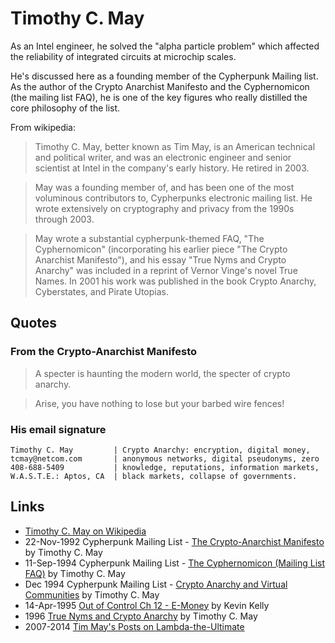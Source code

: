 
# Timothy C. May

As an Intel engineer, he solved the "alpha particle problem" which affected the reliability of integrated circuits at microchip scales.

He's discussed here as a founding member of the Cypherpunk Mailing list. As the author of the Crypto Anarchist Manifesto and the Cyphernomicon (the mailing list FAQ), he is one of the key figures who really distilled the core philosophy of the list.

From wikipedia:

> Timothy C. May, better known as Tim May, is an American technical and political writer, and was an electronic engineer and senior scientist at Intel in the company's early history. He retired in 2003.

> May was a founding member of, and has been one of the most voluminous contributors to, Cypherpunks electronic mailing list. He wrote extensively on cryptography and privacy from the 1990s through 2003.

> May wrote a substantial cypherpunk-themed FAQ, "The Cyphernomicon" (incorporating his earlier piece "The Crypto Anarchist Manifesto"), and his essay "True Nyms and Crypto Anarchy" was included in a reprint of Vernor Vinge's novel True Names. In 2001 his work was published in the book Crypto Anarchy, Cyberstates, and Pirate Utopias.

## Quotes

### From the Crypto-Anarchist Manifesto

> A specter is haunting the modern world, the specter of crypto anarchy.

> Arise, you have nothing to lose but your barbed wire fences!

### His email signature

```
Timothy C. May         | Crypto Anarchy: encryption, digital money,
tcmay@netcom.com       | anonymous networks, digital pseudonyms, zero
408-688-5409           | knowledge, reputations, information markets,
W.A.S.T.E.: Aptos, CA  | black markets, collapse of governments.
```

## Links

* [Timothy C. May on Wikipedia](https://en.wikipedia.org/wiki/Timothy_C._May)
* 22-Nov-1992 Cypherpunk Mailing List - [The Crypto-Anarchist Manifesto](https://www.activism.net/cypherpunk/crypto-anarchy.html) by Timothy C. May
* 11-Sep-1994 Cypherpunk Mailing List - [The Cyphernomicon (Mailing List FAQ)](https://www.cypherpunks.to/faq/cyphernomicron/cyphernomicon.html) by Timothy C. May
* Dec 1994 Cypherpunk Mailing List - [Crypto Anarchy and Virtual Communities](http://nakamotoinstitute.org/virtual-communities/) by Timothy C. May
* 14-Apr-1995 [Out of Control Ch 12 - E-Money](http://kk.org/mt-files/outofcontrol/ch12-a.html) by Kevin Kelly
* 1996 [True Nyms and Crypto Anarchy](https://books.google.pl/books?id=3rHgBwAAQBAJ&pg=PT30&lpg=PT30&dq=True+Nyms+and+Crypto+Anarchy&source=bl&ots=PZLcyD-544&sig=Z-X0-dHxvOMPk1PSc_uCix9Nh3w&hl=en&sa=X&ved=0ahUKEwi4scWMuenVAhWHEVAKHfU6AvIQ6AEIPzAE#v=onepage&q=True%20Nyms%20and%20Crypto%20Anarchy&f=false) by Timothy C. May
* 2007-2014 [Tim May's Posts on Lambda-the-Ultimate](http://lambda-the-ultimate.org/user/3908/track)
